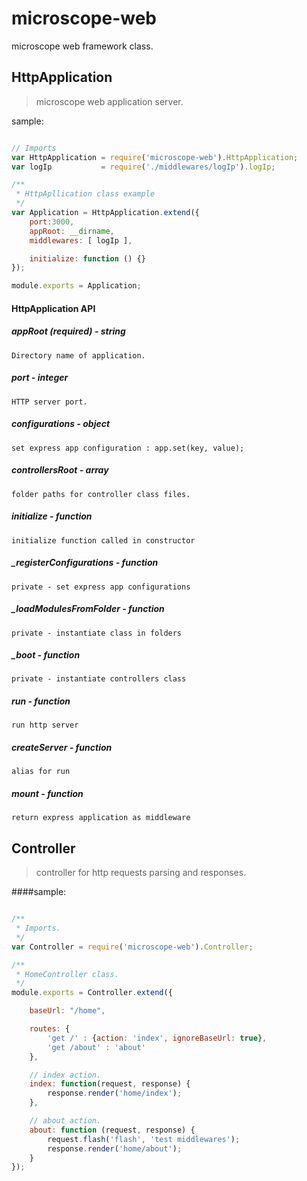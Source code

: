 microscope-web
==============

microscope web framework class.

HttpApplication
---------------

> microscope web application server.

sample:

```js

// Imports
var HttpApplication = require('microscope-web').HttpApplication;
var logIp           = require('./middlewares/logIp').logIp;

/**
 * HttpApllication class example
 */
var Application = HttpApplication.extend({
    port:3000,
    appRoot: __dirname,
    middlewares: [ logIp ],

    initialize: function () {}
});

module.exports = Application;

```

#### HttpApplication API

##### appRoot (required) - string
    
    Directory name of application.

##### port - integer

    HTTP server port.

##### configurations - object

    set express app configuration : app.set(key, value);

##### controllersRoot - array

    folder paths for controller class files.

##### initialize - function

    initialize function called in constructor

##### _registerConfigurations - function

    private - set express app configurations

##### _loadModulesFromFolder - function

    private - instantiate class in folders

##### _boot - function

    private - instantiate controllers class

##### run - function

    run http server

##### createServer - function

    alias for run

##### mount - function

    return express application as middleware


Controller
----------

> controller for http requests parsing and responses.

####sample:

```js

/**
 * Imports.
 */
var Controller = require('microscope-web').Controller;

/**
 * HomeController class.
 */
module.exports = Controller.extend({

    baseUrl: "/home",

    routes: {
        'get /' : {action: 'index', ignoreBaseUrl: true},
        'get /about' : 'about'
    },

    // index action.
    index: function(request, response) {
        response.render('home/index');
    },

    // about action.
    about: function (request, response) {
        request.flash('flash', 'test middlewares');
        response.render('home/about');
    }
});

```